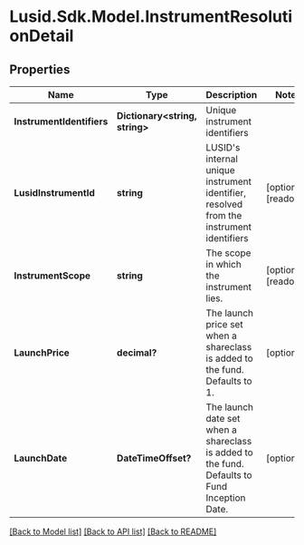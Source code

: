 # Lusid.Sdk.Model.InstrumentResolutionDetail

## Properties

Name | Type | Description | Notes
------------ | ------------- | ------------- | -------------
**InstrumentIdentifiers** | **Dictionary&lt;string, string&gt;** | Unique instrument identifiers | 
**LusidInstrumentId** | **string** | LUSID&#39;s internal unique instrument identifier, resolved from the instrument identifiers | [optional] [readonly] 
**InstrumentScope** | **string** | The scope in which the instrument lies. | [optional] [readonly] 
**LaunchPrice** | **decimal?** | The launch price set when a shareclass is added to the fund. Defaults to 1. | [optional] 
**LaunchDate** | **DateTimeOffset?** | The launch date set when a shareclass is added to the fund. Defaults to Fund Inception Date. | [optional] 

[[Back to Model list]](../README.md#documentation-for-models) [[Back to API list]](../README.md#documentation-for-api-endpoints) [[Back to README]](../README.md)

